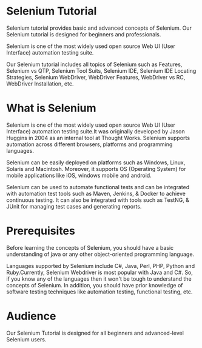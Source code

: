 # Selenium Tutorial

Selenium tutorial provides basic and advanced concepts of Selenium. Our Selenium tutorial is designed for beginners and professionals.

Selenium is one of the most widely used open source Web UI (User Interface) automation testing suite.

Our Selenium tutorial includes all topics of Selenium such as Features, Selenium vs QTP, Selenium Tool Suits, Selenium IDE, Selenium IDE Locating Strategies, Selenium WebDriver, WebDriver Features, WebDriver vs RC, WebDriver Installation, etc.

# What is Selenium
Selenium is one of the most widely used open source Web UI (User Interface) automation testing suite.It was originally developed by Jason Huggins in 2004 as an internal tool at Thought Works. Selenium supports automation across different browsers, platforms and programming languages.

Selenium can be easily deployed on platforms such as Windows, Linux, Solaris and Macintosh. Moreover, it supports OS (Operating System) for mobile applications like iOS, windows mobile and android.

Selenium can be used to automate functional tests and can be integrated with automation test tools such as Maven, Jenkins, & Docker to achieve continuous testing. It can also be integrated with tools such as TestNG, & JUnit for managing test cases and generating reports.

# Prerequisites
Before learning the concepts of Selenium, you should have a basic understanding of java or any other object-oriented programming language.

Languages supported by Selenium include C#, Java, Perl, PHP, Python and Ruby.Currently, Selenium Webdriver is most popular with Java and C#. So, if you know any of the languages then it won't be tough to understand the concepts of Selenium. In addition, you should have prior knowledge of software testing techniques like automation testing, functional testing, etc.

# Audience
Our Selenium Tutorial is designed for all beginners and advanced-level Selenium users.
